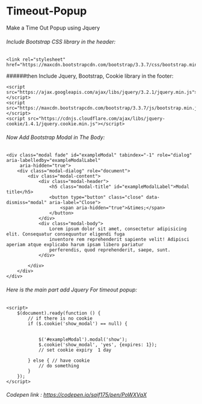 # Timeout-Popup
Make a Time Out Popup using Jquery

###### Include Bootstrap CSS library  in the header:

```
<link rel="stylesheet" href="https://maxcdn.bootstrapcdn.com/bootstrap/3.3.7/css/bootstrap.min.css">
```

######then Include Jquery, Bootstrap, Cookie library  in the footer:

```
<script src="https://ajax.googleapis.com/ajax/libs/jquery/3.2.1/jquery.min.js"></script>
<script src="https://maxcdn.bootstrapcdn.com/bootstrap/3.3.7/js/bootstrap.min.js"></script>
<script src="https://cdnjs.cloudflare.com/ajax/libs/jquery-cookie/1.4.1/jquery.cookie.min.js"></script>
```

###### Now Add Bootstrap Modal in The Body:

```
<div class="modal fade" id="exampleModal" tabindex="-1" role="dialog" aria-labelledby="exampleModalLabel"
     aria-hidden="true">
    <div class="modal-dialog" role="document">
        <div class="modal-content">
            <div class="modal-header">
                <h5 class="modal-title" id="exampleModalLabel">Modal title</h5>
                <button type="button" class="close" data-dismiss="modal" aria-label="Close">
                    <span aria-hidden="true">&times;</span>
                </button>
            </div>
            <div class="modal-body">
                Lorem ipsum dolor sit amet, consectetur adipisicing elit. Consequatur consequuntur eligendi fuga
                inventore rem reprehenderit sapiente velit! Adipisci aperiam atque explicabo harum ipsam libero pariatur
                perferendis, quod reprehenderit, saepe, sunt.
            </div>

        </div>
    </div>
</div>
```

###### Here is the main part add Jquery For timeout popup:

```
<script>
    $(document).ready(function () {
        // if there is no cookie
        if ($.cookie('show_modal') == null) {


            $('#exampleModal').modal('show');
            $.cookie('show_modal', 'yes', {expires: 1});
            // set cookie expiry  1 day

        } else { // have cookie
            // do something
        }
    });
</script>
```

###### Codepen link : https://codepen.io/saif175/pen/PoWXVaX